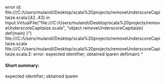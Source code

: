 error id: file:///C:/Users/mulandi/Desktop/scala%20projects/removeUnderscoreCapitaize.scala:[42..43) in Input.VirtualFile("file:///C:/Users/mulandi/Desktop/scala%20projects/removeUnderscoreCapitaize.scala", "object removeUnderscoreCapitaize{
    def(main)
}")
file:///C:/Users/mulandi/Desktop/scala%20projects/removeUnderscoreCapitaize.scala
file:///C:/Users/mulandi/Desktop/scala%20projects/removeUnderscoreCapitaize.scala:2: error: expected identifier; obtained lparen
    def(main)
       ^
#### Short summary: 

expected identifier; obtained lparen